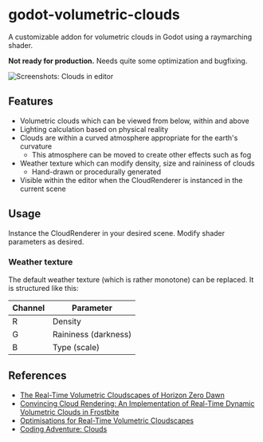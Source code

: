# godot-volumetric-clouds

A customizable addon for volumetric clouds in Godot using a raymarching shader.

__Not ready for production.__ Needs quite some optimization and bugfixing.

![Screenshots: Clouds in editor](https://github.com/kb173/godot-volumetric-clouds/blob/master/screenshot.png)

## Features

- Volumetric clouds which can be viewed from below, within and above
- Lighting calculation based on physical reality
- Clouds are within a curved atmosphere appropriate for the earth's curvature
  - This atmosphere can be moved to create other effects such as fog
- Weather texture which can modify density, size and raininess of clouds
  - Hand-drawn or procedurally generated
- Visible within the editor when the CloudRenderer is instanced in the current scene

## Usage

Instance the CloudRenderer in your desired scene. Modify shader parameters as desired.

### Weather texture

The default weather texture (which is rather monotone) can be replaced. It is structured like this:

| Channel | Parameter |
| --- | --- |
| R | Density |
| G | Raininess (darkness) |
| B | Type (scale) |

## References 
- [The Real-Time Volumetric Cloudscapes of Horizon Zero Dawn](https://www.guerrilla-games.com/read/the-real-time-volumetric-cloudscapes-of-horizon-zero-dawn)
- [Convincing Cloud Rendering: An Implementation of Real-Time Dynamic Volumetric Clouds in Frostbite](http://publications.lib.chalmers.se/records/fulltext/241770/241770.pdf)
- [Optimisations for Real-Time Volumetric Cloudscapes](https://arxiv.org/abs/1609.05344)
- [Coding Adventure: Clouds](https://www.youtube.com/watch?v=4QOcCGI6xOU)
